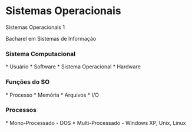 Sistemas Operacionais
==

Sistemas Operacionais 1

Bacharel em Sistemas de Informação

<h3>Sistema Computacional</h3>
* Usuário
* Software
* Sistema Operacional
* Hardware

<h3>Funções do SO</h3>
* Processo
* Memória
* Arquivos
* I/O

<h3>Processos</h3>
* Mono-Processado - DOS
* Multi-Processado - Windows XP, Unix, Linux



